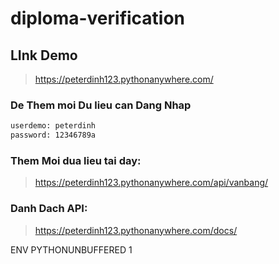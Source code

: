 # diploma-verification

## LInk Demo
 
> https://peterdinh123.pythonanywhere.com/

### De Them moi Du lieu can Dang Nhap
```bash
userdemo: peterdinh
password: 12346789a
```

### Them Moi dua lieu tai day:

> https://peterdinh123.pythonanywhere.com/api/vanbang/

### Danh Dach API:

>https://peterdinh123.pythonanywhere.com/docs/


ENV PYTHONUNBUFFERED 1